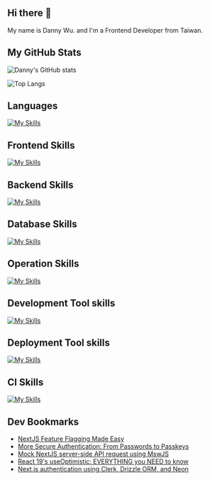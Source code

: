 
## Hi there 👋
My name is Danny Wu. and I'm a Frontend Developer from Taiwan.

## My GitHub Stats
![Danny's GitHub stats](https://github-readme-stats.vercel.app/api?username=danny101201&show_icons=true&count_private=true&theme=react)

![Top Langs](https://github-readme-stats.vercel.app/api/top-langs/?username=danny101201&layout=compact&theme=react)


## Languages
[![My Skills](https://skillicons.dev/icons?i=js,html,css,ts,react,nodejs)](https://skillicons.dev)

## Frontend Skills

[![My Skills](https://skillicons.dev/icons?i=react,materialui,tailwind,sass,bootstrap,redux,vite,nextjs)](https://skillicons.dev)

## Backend Skills

[![My Skills](https://skillicons.dev/icons?i=express,nodejs,graphql,nestjs)](https://skillicons.dev)

## Database Skills

[![My Skills](https://skillicons.dev/icons?i=mongodb,redis,mysql,postgres,prisma)](https://skillicons.dev)

## Operation Skills

[![My Skills](https://skillicons.dev/icons?i=docker,git,githubactions,linux,vim,nginx)](https://skillicons.dev)

## Development Tool skills

[![My Skills](https://skillicons.dev/icons?i=github,git,vscode,webpack)](https://skillicons.dev)

## Deployment Tool skills

[![My Skills](https://skillicons.dev/icons?i=vercel,netlify)](https://skillicons.dev)


## CI Skills

[![My Skills](https://skillicons.dev/icons?i=gitlab)](https://skillicons.dev)


## Dev Bookmarks
<!-- daily.dev BOOKMARKS:START -->
- [NextJS Feature Flagging Made Easy](https://app.daily.dev/posts/jy5P0KH5K?utm_source=rss&utm_medium=bookmarks&utm_campaign=NRtczkLiNqtGyKkglwy1k)
- [More Secure Authentication: From Passwords to Passkeys](https://app.daily.dev/posts/BsNiLztpr?utm_source=rss&utm_medium=bookmarks&utm_campaign=NRtczkLiNqtGyKkglwy1k)
- [Mock NextJS server-side API request using MswJS](https://app.daily.dev/posts/AbfVeeV2E?utm_source=rss&utm_medium=bookmarks&utm_campaign=NRtczkLiNqtGyKkglwy1k)
- [React 19&#39;s useOptimistic: EVERYTHING you NEED to know](https://app.daily.dev/posts/2yUhq1qKL?utm_source=rss&utm_medium=bookmarks&utm_campaign=NRtczkLiNqtGyKkglwy1k)
- [Next.js authentication using Clerk, Drizzle ORM, and Neon](https://app.daily.dev/posts/Mapqx7vBq?utm_source=rss&utm_medium=bookmarks&utm_campaign=NRtczkLiNqtGyKkglwy1k)
<!-- daily.dev BOOKMARKS:END -->
